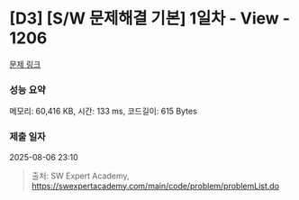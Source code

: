 # [D3] [S/W 문제해결 기본] 1일차 - View - 1206 

[문제 링크](https://swexpertacademy.com/main/code/problem/problemDetail.do?contestProbId=AV134DPqAA8CFAYh) 

### 성능 요약

메모리: 60,416 KB, 시간: 133 ms, 코드길이: 615 Bytes

### 제출 일자

2025-08-06 23:10



> 출처: SW Expert Academy, https://swexpertacademy.com/main/code/problem/problemList.do
